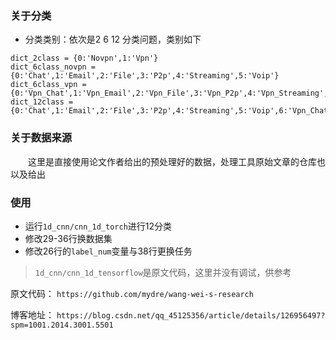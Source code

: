 ### 关于分类
- 分类类别：依次是2 6 12 分类问题，类别如下

```
dict_2class = {0:'Novpn',1:'Vpn'}
dict_6class_novpn = {0:'Chat',1:'Email',2:'File',3:'P2p',4:'Streaming',5:'Voip'}
dict_6class_vpn = {0:'Vpn_Chat',1:'Vpn_Email',2:'Vpn_File',3:'Vpn_P2p',4:'Vpn_Streaming',5:'Vpn_Voip'}
dict_12class = {0:'Chat',1:'Email',2:'File',3:'P2p',4:'Streaming',5:'Voip',6:'Vpn_Chat',7:'Vpn_Email',8:'Vpn_File',9:'Vpn_P2p',10:'Vpn_Streaming',11:'Vpn_Voip'}
```
### 关于数据来源

&emsp;&emsp;这里是直接使用论文作者给出的预处理好的数据，处理工具原始文章的仓库也以及给出

### 使用 
- 运行`1d_cnn/cnn_1d_torch`进行12分类
- 修改29-36行换数据集
- 修改26行的`label_num`变量与38行更换任务

> `1d_cnn/cnn_1d_tensorflow`是原文代码，这里并没有调试，供参考

原文代码：
``https://github.com/mydre/wang-wei-s-research``

博客地址：
``https://blog.csdn.net/qq_45125356/article/details/126956497?spm=1001.2014.3001.5501``

